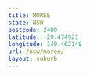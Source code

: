 ```yaml
---
title: MOREE
state: NSW
postcode: 2400
latitude: -29.474921
longitude: 149.462148
url: /nsw/moree/
layout: suburb
---
```


